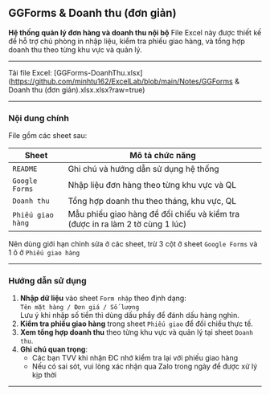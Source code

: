 ## GGForms & Doanh thu (đơn giản)
**Hệ thống quản lý đơn hàng và doanh thu nội bộ**
File Excel này được thiết kế để hỗ trợ chủ phòng in nhập liệu, kiểm tra phiếu giao hàng, và tổng hợp doanh thu theo từng khu vực và quản lý.  

---

Tải file Excel: [GGForms-DoanhThu.xlsx](https://github.com/minhtu162/ExcelLab/blob/main/Notes/GGForms & Doanh thu (đơn giản).xlsx.xlsx?raw=true)


---

### Nội dung chính

File gồm các sheet sau:

| Sheet         | Mô tả chức năng                                  |
|---------------|--------------------------------------------------|
| `README`      | Ghi chú và hướng dẫn sử dụng hệ thống             |
| `Google Forms`   | Nhập liệu đơn hàng theo từng khu vực và QL       |
| `Doanh thu`   | Tổng hợp doanh thu theo tháng, khu vực, QL       |
| `Phiếu giao hàng`  | Mẫu phiếu giao hàng để đối chiếu và kiểm tra (được in ra làm 2 tờ cùng 1 lúc)     |
Nên dùng giới hạn chỉnh sửa ở các sheet, trừ 3 cột ở sheet `Google Forms` và 1 ô ở `Phiếu giao hàng`

---

### Hướng dẫn sử dụng
1. **Nhập dữ liệu** vào sheet `Form nhập` theo định dạng:  
   `Tên mặt hàng / Đơn giá / Số lượng`  
   Lưu ý khi nhập số tiền thì dùng dấu phẩy để đánh dấu hàng nghìn.
3. **Kiểm tra phiếu giao hàng** trong sheet `Phiếu giao` để đối chiếu thực tế.
4. **Xem tổng hợp doanh thu** theo từng khu vực và quản lý tại sheet `Doanh thu`.
5. **Ghi chú quan trọng**:  
   - Các bạn TVV khi nhận ĐC nhớ kiểm tra lại với phiếu giao hàng  
   - Nếu có sai sót, vui lòng xác nhận qua Zalo trong ngày để được xử lý kịp thời

---
